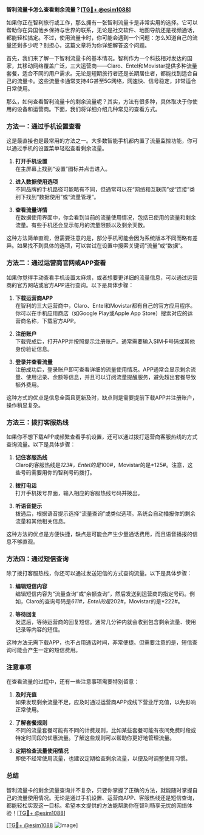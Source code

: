 **智利流量卡怎么查看剩余流量？[[TG💪+ @esim1088](https://t.me/s/esim1088)]**

如果你正在智利旅行或工作，那么拥有一张智利流量卡是非常实用的选择。它可以帮助你在异国他乡保持与世界的联系，无论是社交软件、地图导航还是视频通话，都能轻松搞定。不过，使用流量卡时，你可能会遇到一个问题：怎么知道自己的流量还剩多少呢？别担心，这篇文章将为你详细解答这个问题。

首先，我们来了解一下智利流量卡的基本情况。智利作为一个科技相对发达的国家，其移动网络覆盖广泛，三大运营商——Claro、Entel和Movistar提供多种流量套餐，适合不同的用户需求。无论是短期旅行者还是长期居住者，都能找到适合自己的流量卡。这些流量卡通常支持4G甚至5G网络，网速快、信号稳定，非常适合日常使用。

那么，如何查看智利流量卡的剩余流量呢？其实，方法有很多种，具体取决于你使用的设备和运营商。下面，我们将详细介绍几种常见的查看方式。

### 方法一：通过手机设置查看

这是最直接也是最常用的方法之一。大多数智能手机都内置了流量监控功能，你可以通过手机的设置菜单轻松查看剩余流量。

1. **打开手机设置**  
   在主屏幕上找到“设置”图标并点击进入。

2. **进入数据使用选项**  
   不同品牌的手机路径可能略有不同，但通常可以在“网络和互联网”或“连接”类别下找到“数据使用”或“流量管理”。

3. **查看流量详情**  
   在数据使用界面中，你会看到当前的流量使用情况，包括已使用的流量和剩余流量。有些手机还会显示每月的流量限额以及剩余天数。

这种方法简单直观，但需要注意的是，部分手机可能会因为系统版本不同而略有差异。如果找不到具体的选项，可以尝试在设置中搜索关键词“流量”或“数据”。

### 方法二：通过运营商官网或APP查看

如果你觉得手动查看手机设置太麻烦，或者想要更详细的流量信息，可以通过运营商的官方网站或官方APP进行查询。以下是具体步骤：

1. **下载运营商APP**  
   在智利的三大运营商中，Claro、Entel和Movistar都有自己的官方应用程序。你可以在手机应用商店（如Google Play或Apple App Store）搜索对应的运营商名称，下载官方APP。

2. **注册账户**  
   下载完成后，打开APP并按照提示注册账户。通常需要输入SIM卡号码或其他身份验证信息。

3. **登录并查看流量**  
   注册成功后，登录账户即可查看详细的流量使用情况。APP通常会显示剩余流量、使用记录、余额等信息，并且可以订阅流量提醒服务，避免超出套餐导致额外费用。

这种方式的优点是信息全面且更新及时，缺点则是需要提前下载APP并注册账户，操作稍显复杂。

### 方法三：拨打客服热线

如果你不想下载APP或频繁查看手机设置，还可以通过拨打运营商客服热线的方式查询流量。以下是具体步骤：

1. **记住客服热线**  
   Claro的客服热线是*123#，Entel的是*100#，Movistar的是*125#。注意，这些号码需要用你的智利号码拨打。

2. **拨打电话**  
   打开手机拨号界面，输入相应的客服热线号码并拨出。

3. **听语音提示**  
   拨通后，根据语音提示选择“流量查询”或类似选项。系统会自动播报你的剩余流量和其他相关信息。

这种方法的优点是方便快捷，缺点是可能会产生少量通话费用，而且语音播报的信息不够直观。

### 方法四：通过短信查询

除了拨打客服热线，你还可以通过发送短信的方式查询流量。以下是具体步骤：

1. **编辑短信内容**  
   编辑短信内容为“流量查询”或“余额查询”，然后发送到运营商的指定号码。例如，Claro的查询号码是*611#，Entel的是*202#，Movistar的是*222#。

2. **等待回复**  
   发送后，等待运营商的回复短信。通常几分钟内就会收到包含剩余流量、使用记录等内容的短信。

这种方法无需下载APP，也不占用通话时间，非常便捷。但需要注意的是，短信查询可能会产生一定的短信费用。

### 注意事项

在查看流量的过程中，还有一些注意事项需要特别留意：

1. **及时充值**  
   如果发现剩余流量不足，应及时通过运营商APP或线下营业厅充值，以免影响正常使用。

2. **了解套餐规则**  
   不同的流量套餐可能有不同的计费规则，比如某些套餐可能有夜间免费时段或特定时间段的优惠流量。了解这些规则可以帮助你更好地管理流量。

3. **定期检查流量使用情况**  
   即使不经常使用流量，也建议定期检查剩余流量，以便及时调整使用习惯。

### 总结

智利流量卡的剩余流量查询并不复杂，只要你掌握了正确的方法，就能随时掌握自己的流量使用情况。无论是通过手机设置、运营商APP、客服热线还是短信查询，都能轻松实现这一目标。希望本文提供的方法能帮助你在智利畅享无忧的网络体验！[[TG💪+ @esim1088](https://t.me/s/esim1088)]

[[TG💪+ @esim1088](https://t.me/s/esim1088) ![Image](https://i.postimg.cc/4NQfJmqS/Snipaste-2025-05-13-00-14-12.png)]